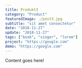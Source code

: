 ```yaml
---
title: Produkt3
category: "Product"
featuredImage: ./post3.jpg
subtitle: "sit amet consectetur"
date: "2018-11-27"
update: "2018-11-27"
tags: ["book", "singer", "lorem"]
project: "https://google.com"
demo: "https://google.com"
---
```

Content goes here!